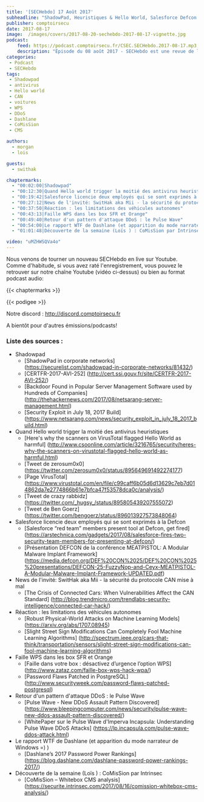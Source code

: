 ```yaml
---
title: '[SECHebdo] 17 Août 2017'
subheadline: "ShadowPad, Heuristiques & Hello World, Salesforce Defcon MeatPistol, Protocole CAN, Faille WPS, DDoS, Dashlane, CoMiSsion, etc."
publisher: comptoirsecu
date: 2017-08-17
image:  /images/covers/2017-08-20-sechebdo-2017-08-17-vignette.jpg
podcast:
    feed: https://podcast.comptoirsecu.fr/CSEC.SECHebdo.2017-08-17.mp3
    description: "Épisode du 08 août 2017 - SECHebdo est une revue de l'actualité cybersécurité réalisé en live sur Youtube, généralement le mardi soir."
categories:
 - Podcast
 - SECHebdo
tags:
 - Shadowpad
 - antivirus
 - Hello world
 - CAN
 - voitures
 - WPS
 - DDoS
 - Dashlane
 - CoMisSion
 - CMS

authors:
  - morgan
  - lois

guests:
  - swithak

chaptermarks:
  - "00:02:00|Shadowpad"
  - "00:12:30|Quand Hello world trigger la moitié des antivirus heuristiques"
  - "00:19:42|Salesforce licencie deux employés qui se sont exprimés à la Defcon"
  - "00:27:12|News de l'invité: SwitHak aka Mii - la sécurité du protocole CAN mise à mal"
  - "00:37:50|Réaction : les limitations des véhicules autonomes"
  - "00:43:13|Faille WPS dans les box SFR et Orange"
  - "00:49:40|Retour d'un pattern d'attaque DDoS : le Pulse Wave"
  - "00:54:00|Le rapport WTF de Dashlane (et apparition du mode narrateur de Windows =) )"
  - "01:01:48|Découverte de la semaine (Loïs ) : CoMisSion par Intrinsec"

video: "uMZHWSQVa4o"
---
```


Nous venons de tourner un nouveau SECHebdo en live sur Youtube. Comme d'habitude, si vous avez raté l'enregistrement, vous pouvez le retrouver sur notre chaîne Youtube (vidéo ci-dessus) ou bien au format podcast audio:

{{< chaptermarks >}}

{{< podigee >}}

Notre discord : <http://discord.comptoirsecu.fr>

A bientôt pour d'autres émissions/podcasts!

### Liste des sources :

  * Shadowpad
      * [ShadowPad in corporate networks] (https://securelist.com/shadowpad-in-corporate-networks/81432/)
      * [CERTFR-2017-AVI-252] (http://cert.ssi.gouv.fr/site/CERTFR-2017-AVI-252/)
      * [Backdoor Found in Popular Server Management Software used by Hundreds of Companies] (http://thehackernews.com/2017/08/netsarang-server-management.html)
      * [Security Exploit in July 18, 2017 Build] (https://www.netsarang.com/news/security_exploit_in_july_18_2017_build.html)
  * Quand Hello world trigger la moitié des antivirus heuristiques
      * [Here's why the scanners on VirusTotal flagged Hello World as harmful] (http://www.csoonline.com/article/3216765/security/heres-why-the-scanners-on-virustotal-flagged-hello-world-as-harmful.html)
      * [Tweet de zerosum0x0] (https://twitter.com/zerosum0x0/status/895649691492274177)
      * [Page VirusTotal] (https://www.virustotal.com/en/file/c99caff6b05d6d13629c7eb7d014862da7e2774866b61e7bfca47f53578dca0c/analysis/)
      * [Tweet de crazy rabbidz‏] (https://twitter.com/_hugsy_/status/895805439207555072)
      * [Tweet de Ben Goerz‏] (https://twitter.com/bengoerz/status/896013927573848064)
  * Salesforce licencie deux employés qui se sont exprimés à la Defcon
      * [Salesforce “red team” members present tool at Defcon, get fired] (https://arstechnica.com/gadgets/2017/08/salesforce-fires-two-security-team-members-for-presenting-at-defcon/)
      * [Présentation DEFCON de la conférence MEATPISTOL: A Modular Malware Implant Framework] (https://media.defcon.org/DEF%20CON%2025/DEF%20CON%2025%20presentations/DEFCON-25-FuzzyNop-and-Ceyx-MEATPISTOL-A-Modular-Malware-Implant-Framework-UPDATED.pdf)
  * News de l'invité: SwitHak aka Mii - la sécurité du protocole CAN mise à mal
      * [The Crisis of Connected Cars: When Vulnerabilities Affect the CAN Standard] (http://blog.trendmicro.com/trendlabs-security-intelligence/connected-car-hack/)
  * Réaction : les limitations des véhicules autonomes
      * [Robust Physical-World Attacks on Machine Learning Models] (https://arxiv.org/abs/1707.08945)
      * [Slight Street Sign Modifications Can Completely Fool Machine Learning Algorithms] (http://spectrum.ieee.org/cars-that-think/transportation/sensors/slight-street-sign-modifications-can-fool-machine-learning-algorithms)
  * Faille WPS dans les box SFR et Orange
      * [Faille dans votre box : désactivez d’urgence l’option WPS] (http://www.zataz.com/faille-box-wps-hack-wpa/)
      * [Password Flaws Patched in PostgreSQL] (http://www.securityweek.com/password-flaws-patched-postgresql)
  * Retour d'un pattern d'attaque DDoS : le Pulse Wave
      * [Pulse Wave - New DDoS Assault Pattern Discovered] (https://www.bleepingcomputer.com/news/security/pulse-wave-new-ddos-assault-pattern-discovered/)
      * [WhitePaper sur le Pulse Wave d'Imperva Incapsula: Understanding Pulse Wave DDoS Attacks] (https://lp.incapsula.com/pulse-wave-ddos-attack.html)
  * Le rapport WTF de Dashlane (et apparition du mode narrateur de Windows =) )
      * [Dashlane’s 2017 Password Power Rankings] (https://blog.dashlane.com/dashlane-password-power-rankings-2017/)
  * Découverte de la semaine (Loïs ) : CoMisSion par Intrinsec
      * [CoMisSion – Whitebox CMS analysis] (https://securite.intrinsec.com/2017/08/16/comission-whitebox-cms-analysis/)
